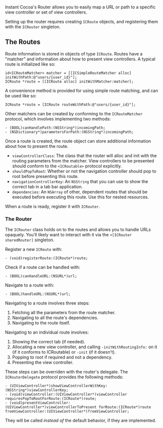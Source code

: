 Instant Cocoa's Router allows you to easily map a URL or path to a specific view controller or set of view controllers.

Setting up the router requires creating `ICRoute` objects, and registering them with the `ICRouter` singleton.

## The Routes

Route information is stored in objects of type `ICRoute`. Routes have a "matcher" and information about how to present view controllers. A typical route is initialized like so:

	id<ICRouteMatcher> matcher = [[ICSimpleRouteMatcher alloc] initWithPath:@"users/{user_id}"];
	ICRoute *route = [[ICRoute alloc] initWithMatcher:matcher];

A convenience method is provided for using simple route matching, and can be used like so:

	ICRoute *route = [ICRoute routeWithPath:@"users/{user_id}"];

Other matchers can be created by conforming to the `ICRouteMatcher` protocol, which involves implementing two methods:

	- (BOOL)canHandlePath:(NSString*)incomingPath;
	- (NSDictionary*)parametersForPath:(NSString*)incomingPath;

Once a route is created, the route object can store additional information about how to present the route.

* `viewControllerClass`: The class that the router will alloc and init with the routing parameters from the matcher. View controllers to be presented should conform to the `<ICRoutable>` protocol explicitly.
* `shouldPopToRoot`: Whether or not the navigation controller should pop to root before presenting this route.
* `navigationControllerKey`: An `NSString` that you can use to show the correct tab in a tab bar application.
* `dependencies`: An `NSArray` of other, dependent routes that should be executed before executing this route. Use this for nested resources.

When a route is ready, register it with `ICRouter`.

### The Router

The `ICRouter` class holds on to the routes and allows you to handle URLs opaquely. You'll likely want to interact with it via the `+[ICRouter sharedRouter]` singleton.

Register a new `ICRoute` with:

	- (void)registerRoute:(ICRoute*)route;

Check if a route can be handled with:

	- (BOOL)canHandleURL:(NSURL*)url;

Navigate to a route with:

	- (BOOL)handleURL:(NSURL*)url;

Navigating to a route involves three steps:

1. Fetching all the parameters from the route matcher.
2. Navigating to all the route's dependencies.
3. Navigating to the route itself.

Navigating to an individual route involves:

1. Showing the correct tab (if needed).
2. Allocating a new view controller, and calling `-initWithRoutingInfo:` on it (if it conforms to ICRoutable) or `-init` (if it doesn't).
3. Popping to root if required and not a dependency.
4. Presenting the view controller.

These steps can be overriden with the router's delegate. The `ICRouterDelegate` protocol provides the following methods:

	- (UIViewController*)showViewControllerWithKey:(NSString*)viewControllerKey;
	- (void)viewController:(UIViewController*)viewController requiresPopToRootForRoute:(ICRoute*)route;
	- (void)presentViewController:(UIViewController*)viewControllerToPresent forRoute:(ICRoute*)route fromViewController:(UIViewController*)fromViewController;

They will be called *instead of* the default behavior, if they are implemented.
